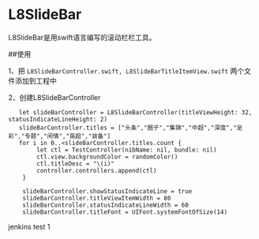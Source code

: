 # L8SlideBar

L8SlideBar是用swift语言编写的滚动栏栏工具。


##使用

1、把
`L8SlideBarController.swift,
L8SlideBarTitleItemView.swift`
两个文件添加到工程中

2、创建L8SlideBarController
      
       let slideBarController = L8SlideBarController(titleViewHeight: 32, statusIndicateLineHeight: 2)
       slideBarController.titles = ["头条","圈子","集锦","中超","深度","足彩","专题","闲情","英超","装备"]
       for i in 0..<slideBarController.titles.count {
            let ctl = TestController(nibName: nil, bundle: nil)
            ctl.view.backgroundColor = randomColor()
            ctl.titleDesc = "\(i)"
            controller.controllers.append(ctl)
        }

        slideBarController.showStatusIndicateLine = true
        slideBarController.titleViewItemWidth = 80
        slideBarController.statusIndicateLineWidth = 60
        slideBarController.titleFont = UIFont.systemFontOfSize(14)

jenkins test 1
